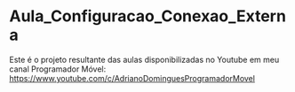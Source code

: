 # Aula_Configuracao_Conexao_Externa
Este é o projeto resultante das aulas disponibilizadas no Youtube em meu canal Programador Móvel:
https://www.youtube.com/c/AdrianoDominguesProgramadorMovel

